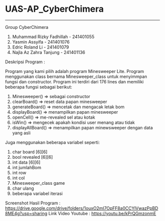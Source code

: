 # UAS-AP_CyberChimera
---
Group CyberChimera
1. Muhammad Rizky Fadhillah - 241401055
2. Yasmin Assyifa - 241401076
3. Edric Roland Li - 241401079
4. Najla Az Zahra Tanjung - 241401136

Deskripsi Program :

Program yang kami pilih adalah program Minesweeper Lite. Program menggunakan class bernama Minesweeper_class untuk menyimmpan fungsi dan constructor. Program ini terdiri dari 176 lines dan memiliki beberapa fungsi sebagai berikut:
1. Minesweeper() => sebagai constructor
2. clearBoard() => reset data papan minesweeper
3. generateBoard() => mencetak dan mengacak letak bom
4. displayBoard() => menampilkan papan minesweeper
5. openCell() => me-revealed sel atau kotak
6. isWin() => mengecek apakah kondisi user menang atau tidak
7. displayAllBoard() => menampilkan papan minewsweeper dengan data yang asli

Juga menggunakan beberapa variabel seperti:
1. char board [6][6]
2. bool revealed [6][6]
3. int data [6][6]
4. int jumlahBom
5. int row
6. int col
7. Minesweeper_class game
8. char ulang
9. beberapa variabel iterasi

Screenshot Hasil Program : https://drive.google.com/drive/folders/1ouxO2mI7OpFF8a0CCYlVwazPpBD8ME4g?usp=sharing
Link Video Youtube : https://youtu.be/kPrQGmzonmE
